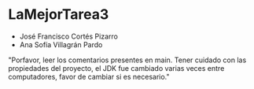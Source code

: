 # LaMejorTarea3
 
- José Francisco Cortés Pizarro
- Ana Sofía Villagrán Pardo

"Porfavor, leer los comentarios presentes en main. Tener cuidado con las propiedades del proyecto, el JDK fue cambiado varias veces entre computadores, favor de cambiar si es necesario."
